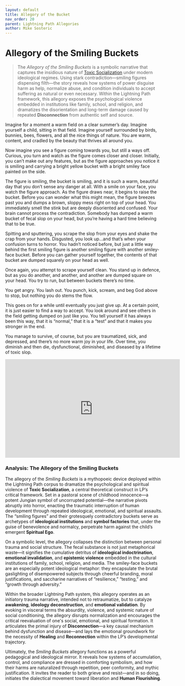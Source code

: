 ```yaml
---
layout: default
title: Allegory of the Bucket
nav_order: 20
parent: Lightning Path Allegories
author: Mike Sosteric
---
```

# Allegory of the Smiling Buckets

> The *Allegory of the Smiling Buckets* is a symbolic narrative that captures the insidious nature of [Toxic Socialization](https://spiritwiki.lightningpath.org/index.php/Toxic_Socialization) under modern ideological regimes. Using stark contradiction—smiling figures dispensing filth—the story reveals how systems of power disguise harm as help, normalize abuse, and condition individuals to accept suffering as natural or even necessary. Within the Lightning Path framework, this allegory exposes the psychological violence embedded in institutions like family, school, and religion, and dramatizes the disorientation and long-term damage caused by repeated **Disconnection** from authentic self and source.

Imagine for a moment a warm field on a clear summer’s day. Imagine yourself a child, sitting in that field. Imagine yourself surrounded by birds, bunnies, bees, flowers, and all the nice things of nature. You are warm, content, and cradled by the beauty that thrives all around you. 

Now imagine you see a figure coming towards you, but still a ways off.  Curious, you turn and watch as the figure comes closer and closer. Initially, you can’t make out any features, but as the figure approaches you notice it is smiling and carrying a bright yellow bucket with a bright smiley face painted on the side. 

The figure is smiling, the bucket is smiling, and it is such a warm, beautiful day that you don’t sense any danger at all. With a smile on your face, you watch the figure approach. As the figure draws near, it begins to raise the bucket. Before you can wonder what this might mean, the figure breezes past you and dumps a brown, sloppy mess right on top of your head. You immediately smell the stink but are deeply disoriented and confused. Your brain cannot process the contradiction. Somebody has dumped a warm bucket of fecal slop on your head, but you’re having a hard time believing that to be true. 

Spitting and sputtering, you scrape the slop from your eyes and shake the crap from your hands. Disgusted, you look up…and that’s when your confusion turns to horror. You hadn’t noticed before, but just a little way behind the first smiling figure is another smiling figure with another smiley-face bucket. Before you can gather yourself together, the contents of that bucket are dumped squarely on your head as well. 

Once again, you attempt to scrape yourself clean. You stand up in defence, but as you do another, and another, and another are dumped square on your head. You try to run, but between buckets there’s no time. 

You get angry. You lash out. You punch, kick, scream, and beg God above to stop, but nothing you do stems the flow. 

This goes on for a while until eventually you just give up. At a certain point, it is just easier to find a way to accept. You look around and see others in the field getting dumped on just like you. You tell yourself it has always been this way, that it is “normal,” that it is a “test” and that it makes you stronger in the end.  

You manage to survive, of course, but you are traumatized, sick, and depressed, and there’s no more warm joy in your life. Over time, you diminish and then die, dysfunctional, diminished, and diseased by a lifetime of toxic slop. 

<iframe width="560" height="315" src="https://www.youtube.com/embed/y-bDJSR6Z_c" 
frameborder="0" allow="accelerometer; autoplay; clipboard-write; encrypted-media; gyroscope; picture-in-picture" 
allowfullscreen></iframe>


### Analysis: The Allegory of the Smiling Buckets

The allegory of the *Smiling Buckets* is a mythopoeic device deployed within the Lightning Path corpus to dramatize the psychological and spiritual violence of **Toxic Socialization**, a central theoretical construct in LP’s critical framework. Set in a pastoral scene of childhood innocence—a potent Jungian symbol of uncorrupted potential—the narrative pivots abruptly into horror, enacting the traumatic interruption of human development through repeated ideological, emotional, and spiritual assaults. The “smiling figures” and their grotesquely contradictory buckets serve as archetypes of **ideological institutions** and **symbol factories** that, under the guise of benevolence and normalcy, perpetrate harm against the child’s emergent **Spiritual Ego**.

On a symbolic level, the allegory collapses the distinction between personal trauma and social structure. The fecal substance is not just metaphorical waste—it signifies the cumulative detritus of **ideological indoctrination**, **emotional invalidation**, and **epistemic violence** embedded in the cultural institutions of family, school, religion, and media. The smiley-face buckets are an especially potent ideological metaphor: they encapsulate the brutal gaslighting of disempowered subjects through cheerful branding, moral justifications, and saccharine narratives of “resilience,” “testing,” and “growth through adversity.”

Within the broader Lightning Path system, this allegory operates as an initiatory trauma narrative, intended not to retraumatize, but to catalyze **awakening**, **ideology deconstruction**, and **emotional validation**. By evoking in visceral terms the absurdity, violence, and systemic nature of social conditioning, the allegory disrupts normalization and encourages the critical reevaluation of one's social, emotional, and spiritual formation. It articulates the primal injury of **Disconnection**—a key causal mechanism behind dysfunction and disease—and lays the emotional groundwork for the necessity of **Healing** and **Reconnection** within the LP’s developmental trajectory.

Ultimately, the *Smiling Buckets* allegory functions as a powerful pedagogical and ideological mirror. It reveals how systems of accumulation, control, and compliance are dressed in comforting symbolism, and how their harms are naturalized through repetition, peer conformity, and mythic justification. It invites the reader to both grieve and resist—and in so doing, initiates the dialectical movement toward liberation and **Human Flourishing**.
